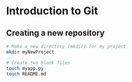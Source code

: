 # Introduction to Git


## Creating a new repository
```bash
# Make a new directory (mkdir) for my project
mkdir myNewProject

# Create two blank files
touch myapp.py
touch README.md
```

